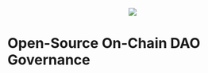 <p align="center"><img src="https://assets.wingriders.com/wingriders_logo.png" /></p>

# Open-Source On-Chain DAO Governance
